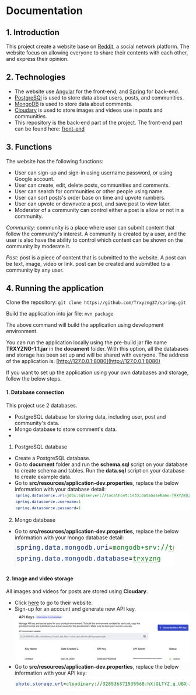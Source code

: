# Documentation

## 1. Introduction

This project create a website base on [Reddit](https://www.reddit.com), a social network platform. The website focus on allowing everyone to share their contents with each other, and express their opinion.  

## 2. Technologies

- The website use [Angular](https://angular.dev) for the front-end, and [Spring](https://spring.io) for back-end.
- [PostgreSQl](https://www.postgresql.org) is used to store data about users, posts, and communities.
- [MongoDB](https://www.mongodb.com) is used to store data about comments.
- [Cloudary](https://cloudinary.com) is used to store images and videos use in posts and communities.
- This repository is the back-end part of the project. The front-end part can be found here: [front-end](https://github.com/Trxyzng37/angular)

## 3. Functions

The website has the following functions:
- User can sign-up and sign-in using username password, or using Google account.
- User can create, edit, delete posts, communities and comments.
- User can search for communities or other people using name.
- User can sort posts's order base on time and upvote numbers.
- User can upvote or downvote a post, and save post to view later.
- Moderator of a community can control either a post is allow or not in a community.

*Community*: community is a place where user can submit content that follow the community's interest. A community is created by a user, and the user is also have the ability to control which content can be shown on the community by moderate it.

*Post*: post is a piece of content that is submitted to the website. A post can be text, image, video or link. post can be created and submitted to a community by any user.

## 4. Running the application

Clone the repository:
`git clone https://github.com/Trxyzng37/spring.git`

Build the application into jar file:
`mvn package`

The above command will build the application using development environment.

You can run the application locally using the pre-build jar file name **TRXYZNG-1.1.jar** in the **document** folder. With this option, all the databases and storage has been set up and will be shared with everyone. The address of the application is: [http://127.0.0.1:8080](http://127.0.0.1:8080)

If you want to set up the application using your own databases and storage, follow the below steps.

#### 1. Database connection

This project use 2 databases.

- PostgreSQL database for storing data, including user, post and community's data.
- Mongo database to store comment's data.
- 
1. PostgreSQL database

- Create a PostgreSQL database.
- Go to **document** folder and run the **schema.sql** script on your database to create schema and tables. Run the **data.sql** script on your database to create example data. 
- Go to **src/resources/application-dev.properties**, replace the below information with your database detail:
![sql_server_connection](document/sql_server_connection.png)

2. Mongo database 

- Go to **src/resources/application-dev.properties**, replace the below information with your mongo database detail:
![mongodb_connection](document/mongodb_connection.png)

#### 2. Image and video storage

All images and videos for posts are stored using **Cloudary**. 

- Click [here](https://cloudinary.com) to go to their website. 
- Sign-up for an account and generate new API key.
![clouadry_create_api_key](document/cloudary_api_key.png)
- Go to **src/resources/application-dev.properties**, replace the below information with your API key:
![cloudary_storage_url](document/cloudary_storage_url.png)
